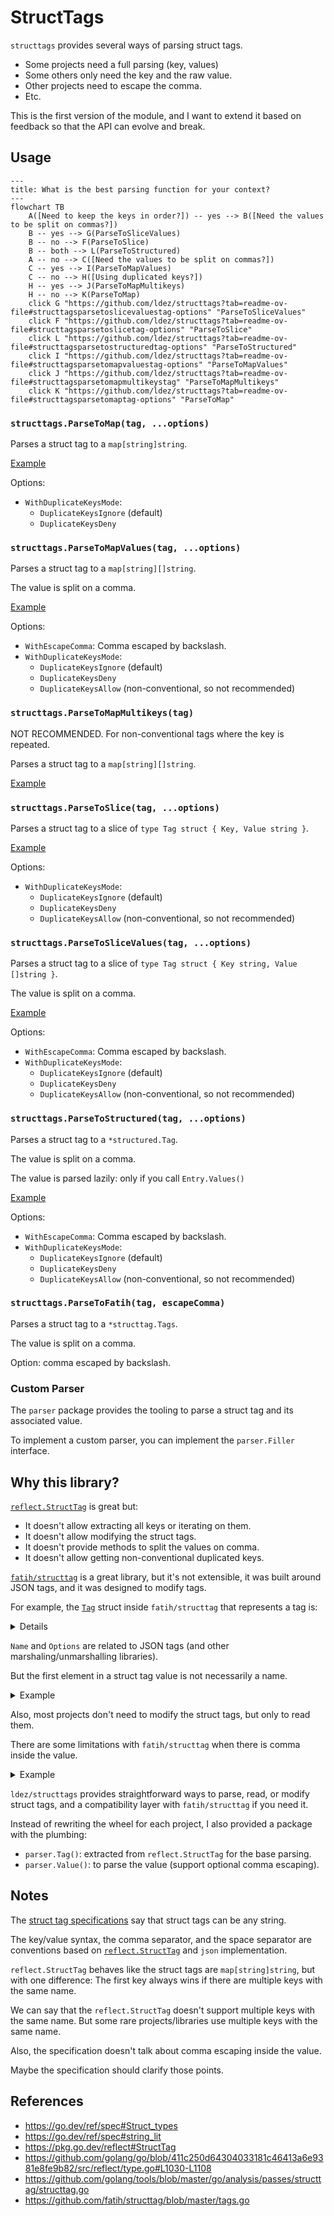 # StructTags

`structtags` provides several ways of parsing struct tags.

- Some projects need a full parsing (key, values)
- Some others only need the key and the raw value.
- Other projects need to escape the comma.
- Etc.

This is the first version of the module, and I want to extend it based on feedback so that the API can evolve and break.

## Usage

```mermaid
---
title: What is the best parsing function for your context?
---
flowchart TB
    A([Need to keep the keys in order?]) -- yes --> B([Need the values to be split on commas?])
    B -- yes --> G(ParseToSliceValues)
    B -- no --> F(ParseToSlice)
    B -- both --> L(ParseToStructured)
    A -- no --> C([Need the values to be split on commas?])
    C -- yes --> I(ParseToMapValues)
    C -- no --> H([Using duplicated keys?])
    H -- yes --> J(ParseToMapMultikeys)
    H -- no --> K(ParseToMap)
    click G "https://github.com/ldez/structtags?tab=readme-ov-file#structtagsparsetoslicevaluestag-options" "ParseToSliceValues"
    click F "https://github.com/ldez/structtags?tab=readme-ov-file#structtagsparsetoslicetag-options" "ParseToSlice"
    click L "https://github.com/ldez/structtags?tab=readme-ov-file#structtagsparsetostructuredtag-options" "ParseToStructured"
    click I "https://github.com/ldez/structtags?tab=readme-ov-file#structtagsparsetomapvaluestag-options" "ParseToMapValues"
    click J "https://github.com/ldez/structtags?tab=readme-ov-file#structtagsparsetomapmultikeystag" "ParseToMapMultikeys"
    click K "https://github.com/ldez/structtags?tab=readme-ov-file#structtagsparsetomaptag-options" "ParseToMap"
```

### `structtags.ParseToMap(tag, ...options)`

Parses a struct tag to a `map[string]string`.

[Example](https://pkg.go.dev/github.com/ldez/structtags#example-ParseToMap)

Options:
- `WithDuplicateKeysMode`:
  - `DuplicateKeysIgnore` (default)
  - `DuplicateKeysDeny`

### `structtags.ParseToMapValues(tag, ...options)`

Parses a struct tag to a `map[string][]string`.

The value is split on a comma.

[Example](https://pkg.go.dev/github.com/ldez/structtags#example-ParseToMapValues)

Options:
- `WithEscapeComma`: Comma escaped by backslash.
- `WithDuplicateKeysMode`:
  - `DuplicateKeysIgnore` (default)
  - `DuplicateKeysDeny`
  - `DuplicateKeysAllow` (non-conventional, so not recommended)

### `structtags.ParseToMapMultikeys(tag)`

NOT RECOMMENDED.
For non-conventional tags where the key is repeated.

Parses a struct tag to a `map[string][]string`.

[Example](https://pkg.go.dev/github.com/ldez/structtags#example-ParseToMapMultikeys)

### `structtags.ParseToSlice(tag, ...options)`

Parses a struct tag to a slice of `type Tag struct { Key, Value string }`.

[Example](https://pkg.go.dev/github.com/ldez/structtags#example-ParseToSlice)

Options:
- `WithDuplicateKeysMode`:
  - `DuplicateKeysIgnore` (default)
  - `DuplicateKeysDeny`
  - `DuplicateKeysAllow` (non-conventional, so not recommended)

### `structtags.ParseToSliceValues(tag, ...options)`

Parses a struct tag to a slice of `type Tag struct { Key string, Value []string }`.

The value is split on a comma.

[Example](https://pkg.go.dev/github.com/ldez/structtags#example-ParseToSliceValues)

Options:
- `WithEscapeComma`: Comma escaped by backslash.
- `WithDuplicateKeysMode`:
  - `DuplicateKeysIgnore` (default)
  - `DuplicateKeysDeny`
  - `DuplicateKeysAllow` (non-conventional, so not recommended)

### `structtags.ParseToStructured(tag, ...options)`

Parses a struct tag to a `*structured.Tag`.

The value is split on a comma.

The value is parsed lazily: only if you call `Entry.Values()`

[Example](https://pkg.go.dev/github.com/ldez/structtags#example-ParseToStructured)

Options:
- `WithEscapeComma`: Comma escaped by backslash.
- `WithDuplicateKeysMode`:
  - `DuplicateKeysIgnore` (default)
  - `DuplicateKeysDeny`
  - `DuplicateKeysAllow` (non-conventional, so not recommended)

### `structtags.ParseToFatih(tag, escapeComma)`

Parses a struct tag to a `*structtag.Tags`.

The value is split on a comma.

Option: comma escaped by backslash.

### Custom Parser

The `parser` package provides the tooling to parse a struct tag and its associated value.

To implement a custom parser, you can implement the `parser.Filler` interface.

## Why this library?

[`reflect.StructTag`](https://pkg.go.dev/reflect#StructTag) is great but:
- It doesn't allow extracting all keys or iterating on them.
- It doesn't allow modifying the struct tags.
- It doesn't provide methods to split the values on comma.
- It doesn't allow getting non-conventional duplicated keys.

[`fatih/structtag`](https://github.com/fatih/structtag) is a great library, but it's not extensible, it was built around JSON tags, and it was designed to modify tags.

For example, the [`Tag`](https://github.com/fatih/structtag/blob/2977b8db49bbf5ae2e0ae2be55e43d2c1798fc03/tags.go#L26-L39) struct inside `fatih/structtag` that represents a tag is:

<details>

```go
type Tag struct {
    // Key is the tag key, such as json, xml, etc..
    // i.e: `json:"foo,omitempty". Here key is: "json"
    Key string
    
    // Name is a part of the value
    // i.e: `json:"foo,omitempty". Here name is: "foo"
    Name string
    
    // Options is a part of the value. It contains a slice of tag options i.e:
    // `json:"foo,omitempty". Here options is: ["omitempty"]
    Options []string
}
```

</details>

`Name` and `Options` are related to JSON tags (and other marshaling/unmarshalling libraries).

But the first element in a struct tag value is not necessarily a name.

<details>
<summary>Example</summary>

```go
type Foo struct {
  Field1 float64  `minimum:"10.5" example:"20.6" required:"true"`
  Field2 string   `jsonschema:"required"`
  Field3 string   `description:"This is a description"`
}
```

</details>

Also, most projects don't need to modify the struct tags, but only to read them.

There are some limitations with `fatih/structtag` when there is comma inside the value.

<details>
<summary>Example</summary>

```go
type Foo struct {
  Field1 string   `regexp:"[a-z\\,.]"`
}
```

</details>

`ldez/structtags` provides straightforward ways to parse, read, or modify struct tags, and a compatibility layer with `fatih/structtag` if you need it.

Instead of rewriting the wheel for each project, I also provided a package with the plumbing:
- `parser.Tag()`: extracted from `reflect.StructTag` for the base parsing.
- `parser.Value()`: to parse the value (support optional comma escaping).

## Notes

The [struct tag specifications](https://go.dev/ref/spec#Struct_types) say that struct tags can be any string.

The key/value syntax, the comma separator, and the space separator are conventions based on [`reflect.StructTag`](https://pkg.go.dev/reflect#StructTag) and `json` implementation.

`reflect.StructTag` behaves like the struct tags are `map[string]string`, but with one difference:
The first key always wins if there are multiple keys with the same name.

We can say that the `reflect.StructTag` doesn't support multiple keys with the same name.
But some rare projects/libraries use multiple keys with the same name.

Also, the specification doesn't talk about comma escaping inside the value.

Maybe the specification should clarify those points.

## References

- https://go.dev/ref/spec#Struct_types
- https://go.dev/ref/spec#string_lit
- https://pkg.go.dev/reflect#StructTag
- https://github.com/golang/go/blob/411c250d64304033181c46413a6e9381e8fe9b82/src/reflect/type.go#L1030-L1108
- https://github.com/golang/tools/blob/master/go/analysis/passes/structtag/structtag.go
- https://github.com/fatih/structtag/blob/master/tags.go
